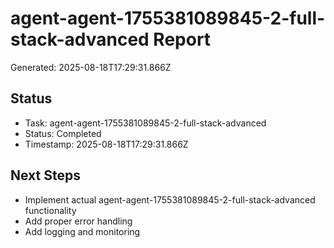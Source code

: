 # agent-agent-1755381089845-2-full-stack-advanced Report

Generated: 2025-08-18T17:29:31.866Z

## Status
- Task: agent-agent-1755381089845-2-full-stack-advanced
- Status: Completed
- Timestamp: 2025-08-18T17:29:31.866Z

## Next Steps
- Implement actual agent-agent-1755381089845-2-full-stack-advanced functionality
- Add proper error handling
- Add logging and monitoring
